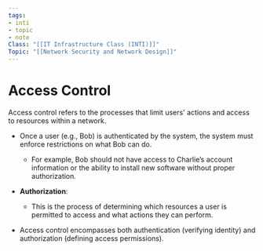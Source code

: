 ```yaml
---
tags:
- inti
- topic
- note
Class: "[[IT Infrastructure Class (INTI)]]"
Topic: "[[Network Security and Network Design]]"
---
```


# Access Control

Access control refers to the processes that limit users' actions and access to resources within a network.

- Once a user (e.g., Bob) is authenticated by the system, the system must enforce restrictions on what Bob can do.
    
    - For example, Bob should not have access to Charlie’s account information or the ability to install new software without proper authorization.
- **Authorization**:
    
    - This is the process of determining which resources a user is permitted to access and what actions they can perform.
- Access control encompasses both authentication (verifying identity) and authorization (defining access permissions).